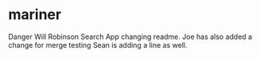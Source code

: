 # mariner
Danger Will Robinson Search App
changing readme.
Joe has also added a change for merge testing 
Sean is adding a line as well.